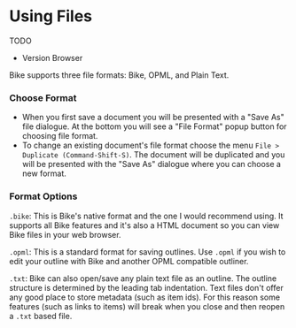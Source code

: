 # Using Files

TODO

* Version Browser

Bike supports three file formats: Bike, OPML, and Plain Text.

### Choose Format

* When you first save a document you will be presented with a "Save As" file dialogue. At the bottom you will see a "File Format" popup button for choosing file format.
* To change an existing document's file format choose the menu `File > Duplicate (Command-Shift-S)`. The document will be duplicated and you will be presented with the "Save As" dialogue where you can choose a new format.

### Format Options

`.bike`: This is Bike's native format and the one I would recommend using. It supports all Bike features and it's also a HTML document so you can view Bike files in your web browser.

`.opml`: This is a standard format for saving outlines. Use `.opml` if you wish to edit your outline with Bike and another OPML compatible outliner.

`.txt`: Bike can also open/save any plain text file as an outline. The outline structure is determined by the leading tab indentation. Text files don't offer any good place to store metadata (such as item ids). For this reason some features (such as links to items) will break when you close and then reopen a `.txt` based file.
